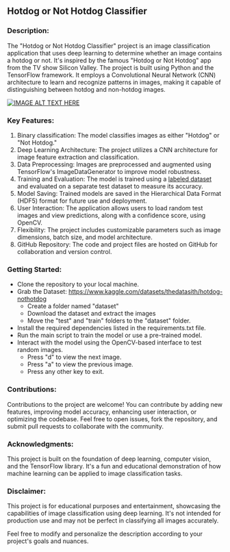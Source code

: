 ## Hotdog or Not Hotdog Classifier

### Description:
The "Hotdog or Not Hotdog Classifier" project is an image classification application that uses deep learning to determine whether an image contains a hotdog or not. It's inspired by the famous "Hotdog or Not Hotdog" app from the TV show Silicon Valley. The project is built using Python and the TensorFlow framework. It employs a Convolutional Neural Network (CNN) architecture to learn and recognize patterns in images, making it capable of distinguishing between hotdog and non-hotdog images.

[![IMAGE ALT TEXT HERE](https://img.youtube.com/vi/vIci3C4JkL0/0.jpg)](https://www.youtube.com/watch?v=vIci3C4JkL0)

### Key Features:

1. Binary classification: The model classifies images as either "Hotdog" or "Not Hotdog."
2. Deep Learning Architecture: The project utilizes a CNN architecture for image feature extraction and classification.
3. Data Preprocessing: Images are preprocessed and augmented using TensorFlow's ImageDataGenerator to improve model robustness.
4. Training and Evaluation: The model is trained using a [labeled dataset](https://www.kaggle.com/datasets/thedatasith/hotdog-nothotdog) and evaluated on a separate test dataset to measure its accuracy.
5. Model Saving: Trained models are saved in the Hierarchical Data Format (HDF5) format for future use and deployment.
6. User Interaction: The application allows users to load random test images and view predictions, along with a confidence score, using OpenCV.
7. Flexibility: The project includes customizable parameters such as image dimensions, batch size, and model architecture.
8. GitHub Repository: The code and project files are hosted on GitHub for collaboration and version control.

### Getting Started:

- Clone the repository to your local machine.
- Grab the Dataset: https://www.kaggle.com/datasets/thedatasith/hotdog-nothotdog
    - Create a folder named "dataset"
    - Download the dataset and extract the images
    - Move the "test" and "train" folders to the "dataset" folder.
- Install the required dependencies listed in the requirements.txt file.
- Run the main script to train the model or use a pre-trained model.
- Interact with the model using the OpenCV-based interface to test random images.
    - Press "d" to view the next image.
    - Press "a" to view the previous image.
    - Press any other key to exit.

### Contributions:
Contributions to the project are welcome! You can contribute by adding new features, improving model accuracy, enhancing user interaction, or optimizing the codebase. Feel free to open issues, fork the repository, and submit pull requests to collaborate with the community.

### Acknowledgments:
This project is built on the foundation of deep learning, computer vision, and the TensorFlow library. It's a fun and educational demonstration of how machine learning can be applied to image classification tasks.

### Disclaimer:
This project is for educational purposes and entertainment, showcasing the capabilities of image classification using deep learning. It's not intended for production use and may not be perfect in classifying all images accurately.

Feel free to modify and personalize the description according to your project's goals and nuances.
